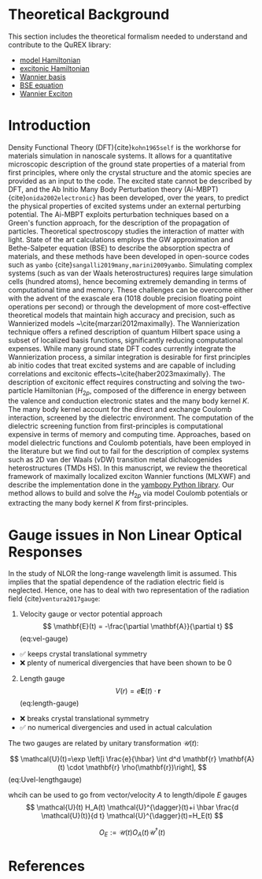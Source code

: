# Theoretical Background

This section includes the theoretical formalism needed to understand and contribute to the QuREX library:

- [model Hamiltonian](model_hamiltonian)
- [excitonic Hamiltonian](h2p)
- [Wannier basis](wannier_basis)
- [BSE equation](bse_equation)
- [Wannier Exciton](wannier_exciton)

# Introduction
Density Functional Theory (DFT){cite}`kohn1965self` is the workhorse for materials simulation in nanoscale systems. It allows for a quantitative microscopic description of the ground state properties of a material from first principles, where only the crystal structure and the atomic species are provided as an input to the code.
The excited state cannot be described by DFT, and the Ab Initio Many Body Perturbation theory (Ai-MBPT){cite}`onida2002electronic`} has been developed, over the years, to predict the physical properties of excited systems under an external perturbing potential.
The Ai-MBPT exploits perturbation techniques based on a Green's function approach, for the description of the propagation of particles. Theoretical spectroscopy studies the interaction of matter with light. State of the art calculations employs the GW approximation and Bethe-Salpeter equation (BSE) to describe the absorption spectra of materials, and these methods have been developed in open-source codes such as `yambo` {cite}`sangalli2019many,marini2009yambo`.
Simulating complex systems (such as van der Waals heterostructures) requires large simulation cells (hundred atoms), hence becoming extremely demanding in terms of computational time and memory. These challenges can be overcome either with the advent of the exascale era (1018 double precision floating point operations per second) or through the development of more cost-effective theoretical models that maintain high accuracy and precision, such as Wannierized models ~\cite{marzari2012maximally}. The Wannierization technique offers a refined description of quantum Hilbert space using a subset of localized basis functions, significantly reducing computational expenses. While many ground state DFT codes currently integrate the Wannierization process, a similar integration is desirable for first principles ab initio codes that treat excited systems and are capable of including correlations and excitonic effects~\cite{haber2023maximally}.
The description of excitonic effect requires constructing and solving the two-particle Hamiltonian ($H_{2p}$, composed of the difference in energy between the valence and conduction electronic states and the many body kernel $K$.
The many body kernel account for the direct and exchange Coulomb interaction, screened by the dielectric environment. The computation of the dielectric screening function from first-principles is computational expensive in terms of memory and computing time. Approaches, based on model dielectric functions and Coulomb potentials, have been employed in the literature but we find out to fail for the description of complex systems such as 2D van der Waals (vDW) transition metal dichalcogenides heterostructures (TMDs HS).
In this manuscript, we review the theoretical framework of maximally localized exciton Wannier functions (MLXWF) and describe the implementation done in the [yambopy Python library](https://github.com/rreho/yambopy). Our method allows to build and solve the ${H_{2p}}$ via model Coulomb potentials or extracting the many body kernel ${K}$ from first-principles. 

# Gauge issues in Non Linear Optical Responses
In the study of NLOR the long-range wavelength limit is assumed. This implies that the spatial dependence of the radiation electric field is neglected.
Hence, one has to deal with two representation of the radiation field {cite}`ventura2017gauge`:

1) Velocity gauge or vector potential approach
$$
\mathbf{E}(t) = -\frac{\partial \mathbf{A}}{\partial t} 
$$ (eq:vel-gauge)
  - ✅ keeps crystal translational symmetry
  - ❌ plenty of numerical divergencies that have been shown to be 0

2) Length gauge
$$
V(r) = e\mathbf{E}(t)\cdot\mathbf{r}
$$ (eq:length-gauge)
  - ❌ breaks crystal translational symmetry
  - ✅ no numerical divergencies and used in actual calculation

The two gauges are related by unitary transformation $\mathcal{U}(t)$:

$$
\mathcal{U}(t)=\exp \left[i \frac{e}{\hbar} \int d^d \mathbf{r} \mathbf{A}(t) \cdot \mathbf{r} \rho(\mathbf{r})\right],
$$ (eq:Uvel-lengthgauge)

whcih can be used to go from vector/velocity $A$ to length/dipole $E$ gauges
$$
\mathcal{U}(t) H_A(t) \mathcal{U}^{\dagger}(t)+i \hbar \frac{d \mathcal{U}(t)}{d t} \mathcal{U}^{\dagger}(t)=H_E(t)
$$

$$
O_E:=\mathcal{U}(t) O_A(t) \mathcal{U}^{\dagger}(t)
$$

# References

```{bibliography}

